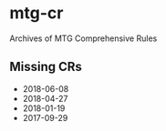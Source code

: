 # mtg-cr
Archives of MTG Comprehensive Rules 

## Missing CRs
* 2018-06-08
* 2018-04-27
* 2018-01-19
* 2017-09-29
